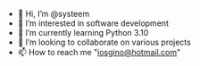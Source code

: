 - 👋 Hi, I’m @systeem
- 👀 I’m interested in software development
- 🌱 I’m currently learning Python 3.10
- 💞️ I’m looking to collaborate on various projects
- 📫 How to reach me "iosgino@hotmail.com"

<!---
systeem/systeem is a ✨ special ✨ repository because its `README.md` (this file) appears on your GitHub profile.
You can click the Preview link to take a look at your changes.
--->
